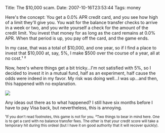 Title: The $10,000 scam.
Date: 2007-10-16T23:53:44
Tags: money


Here's the concept: You get a 0.0% APR credit card, and you see how high of a limit they'll give you. You wait for the balance transfer checks to arrive in a week or two, and you write yourself a check for the amount of the credit limit. You invest that money for as long as the card remains at 0.0% APR. When that period is up, you pay off the card, and the game ends.

In my case, that was a total of $10,000, and one year, so if I find a place to invest that $10,000 at, say, 5%, I make $500 over the course of a year, all at no cost.&sup1;&nbsp;&sup2;

Now, here's where things get a bit tricky...I'm not satisfied with 5%, so I decided to invest it in a mutual fund, half as an experiment, half cause the odds were indeed in my favor. My risk was doing well...I was up...and then, this happened with no explanation.

<img src="http://michaeljaylissner.com/files/images/chrtsrv.gif">

Any ideas out there as to what happened? I still have six months before I have to pay Visa back, but nevertheless, this is annoying.

<small>&sup1;If you don't read footnotes, this game is not for you.
&sup2;Two things to bear in mind here. One is to get a card with no balance transfer fees. The other is that your credit score will take a temporary hit during this ordeal (but I have it on good authority that it will recover quickly).</small><!--break-->
